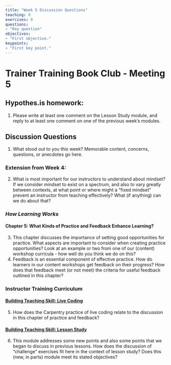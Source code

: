 ```yaml
---	
title: "Week 5 Discussion Questions"	
teaching: 0	
exercises: 0	
questions:	
- "Key question"	
objectives:	
- "First objective."	
keypoints:	
- "First key point."	
---
```


# Trainer Training Book Club - Meeting 5

## Hypothes.is homework: 
1. Please write at least one comment on the Lesson Study module, and reply to at least one comment on one of the previous week’s modules.

## Discussion Questions
1. What stood out to you this week? Memorable content, concerns, questions, or anecdotes go here. 

### Extension from Week 4:
2. What is most important for our instructors to understand about mindset? If we consider mindset to exist on a spectrum, and also to vary greatly between contexts, at what point or where might a “fixed mindset” prevent an instructor from teaching effectively? What (if anything) can we do about that?
 

### _How Learning Works_
#### Chapter 5: What Kinds of Practice and Feedback Enhance Learning?
3. This chapter discusses the importance of setting good opportunities for practice. What aspects are important to consider when creating practice opportunities? Look at an example or two from one of our (content) workshop curricula - how well do you think we do on this?
4. Feedback is an essential component of effective practice. How do learners in our content workshops get feedback on their progress? How does that feedback meet (or not meet) the criteria for useful feedback outlined in this chapter?

### Instructor Training Curriculum
#### [Building Teaching Skill: Live Coding](https://carpentries.github.io/instructor-training/15-live/)
5. How does the Carpentry practice of live coding relate to the discussion in this chapter of practice and feedback?

#### [Building Teaching Skill: Lesson Study](https://carpentries.github.io/instructor-training/14-lesson-study/)
6. This module addresses some new points and also some points that we began to discuss in previous lessons. How does the discussion of “challenge” exercises fit here in the context of lesson study? Does this (new, in parts) module meet its stated objectives?

